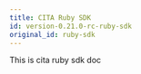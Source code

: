 ```yaml
---
title: CITA Ruby SDK
id: version-0.21.0-rc-ruby-sdk
original_id: ruby-sdk
---
```

This is cita ruby sdk doc